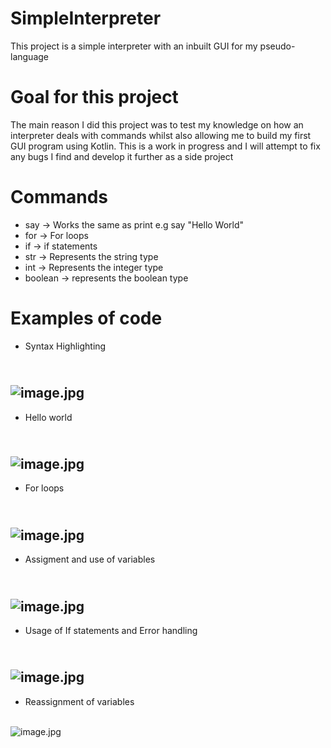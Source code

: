 # SimpleInterpreter
This project is a simple interpreter with an inbuilt GUI for my pseudo-language
# Goal for this project
The main reason I did this project was to test my knowledge on how an interpreter deals with commands whilst also allowing me to build my first GUI program using Kotlin. This is a work in progress and I will attempt to fix any bugs I find and develop it further as a side project
# Commands
- say -> Works the same as print e.g say "Hello World"
- for -> For loops 
- if -> if statements
- str -> Represents the string type
- int -> Represents the integer type
- boolean -> represents the boolean type

# Examples of code
- Syntax Highlighting

<br>![image.jpg](https://github.com/cleverman88/SimpleInterpreter/blob/master/Images/Gui.png?raw=true)<br />
-------------------------------------------------------------------------------------------------------------------------------------------

- Hello world

<br>![image.jpg](https://github.com/cleverman88/SimpleInterpreter/blob/master/Images/HelloWolrd.png?raw=true)<br />
-------------------------------------------------------------------------------------------------------------------------------------------

- For loops

<br>![image.jpg](https://github.com/cleverman88/SimpleInterpreter/blob/master/Images/ForLoops.png?raw=true)<br />
-------------------------------------------------------------------------------------------------------------------------------------------

- Assigment and use of variables

<br>![image.jpg](https://github.com/cleverman88/SimpleInterpreter/blob/master/Images/variables.png?raw=true)<br />
-------------------------------------------------------------------------------------------------------------------------------------------

- Usage of If statements and Error handling 

<br>![image.jpg](https://github.com/cleverman88/SimpleInterpreter/blob/master/Images/if%20statements.png?raw=true)<br />
-------------------------------------------------------------------------------------------------------------------------------------------
- Reassignment of variables 

<br>![image.jpg](https://github.com/cleverman88/SimpleInterpreter/blob/master/Images/Reassignment.png?raw=true)<br />


